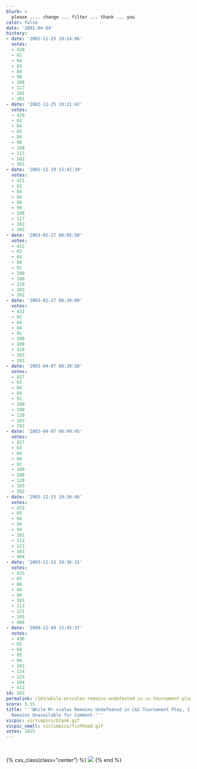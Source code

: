 ```yaml
---
blurb: >
  please .... change ... filter ... thank ... you
color: false
date: '2001-04-04'
history:
- date: '2002-11-25 10:14:06'
  votes:
  - 420
  - 62
  - 64
  - 83
  - 89
  - 98
  - 108
  - 117
  - 102
  - 381
- date: '2002-11-25 10:21:42'
  votes:
  - 420
  - 62
  - 64
  - 83
  - 89
  - 98
  - 108
  - 117
  - 102
  - 381
- date: '2002-12-19 15:42:39'
  votes:
  - 421
  - 62
  - 64
  - 84
  - 89
  - 98
  - 108
  - 117
  - 102
  - 385
- date: '2003-02-27 08:05:50'
  votes:
  - 422
  - 62
  - 64
  - 84
  - 91
  - 100
  - 108
  - 118
  - 103
  - 391
- date: '2003-02-27 08:30:00'
  votes:
  - 422
  - 62
  - 64
  - 84
  - 91
  - 100
  - 108
  - 118
  - 103
  - 391
- date: '2003-04-07 08:28:50'
  votes:
  - 427
  - 63
  - 64
  - 84
  - 91
  - 100
  - 108
  - 120
  - 103
  - 392
- date: '2003-04-07 08:49:45'
  votes:
  - 427
  - 63
  - 64
  - 84
  - 91
  - 100
  - 108
  - 120
  - 103
  - 392
- date: '2003-12-15 10:30:46'
  votes:
  - 433
  - 65
  - 66
  - 84
  - 94
  - 101
  - 113
  - 121
  - 103
  - 404
- date: '2003-12-15 10:36:15'
  votes:
  - 433
  - 65
  - 66
  - 84
  - 94
  - 101
  - 113
  - 121
  - 103
  - 404
- date: '2009-12-09 15:45:37'
  votes:
  - 436
  - 65
  - 68
  - 85
  - 94
  - 101
  - 114
  - 123
  - 104
  - 412
id: 163
permalink: /163/while-mrscales-remains-undefeated-in-cc-tournament-play-im-afraid-he-remains-unavailable-for-comment/
score: 5.55
title: '''While Mr.scales Remains Undefeated in C&C Tournament Play, I''m Afraid He
  Remains Unavailable for Comment.'''
vicpic: victimpics/blank.gif
vicpic_small: victimpics/fishhead.gif
votes: 1625
---
```


&nbsp;

{% css_class(class="center") %}
![](/img/victimpics/fishheadbig.gif)
{% end %}
